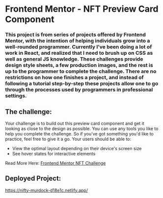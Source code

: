 # Frontend Mentor - NFT Preview Card Component



### This project is from series of projects offered by Frontend Mentor, with the intention of helping individuals grow into a well-rounded programmer. Currently I've been doing a lot of work in React, and realized that I need to brush up on CSS as well as general JS knowledge. These challenges provide design style sheets, a few production images, and the rest is up to the programmer to complete the challenge. There are no restrictions on how one finishes a project, and instead of following a tutorial step-by-step these projects allow one to go through the processes used by programmers in professional settings. 

## The challenge:

Your challenge is to build out this preview card component and get it looking as close to the design as possible. You can use any tools you like to help you complete the challenge. So if you've got something you'd like to practice, feel free to give it a go. Your users should be able to:

- View the optimal layout depending on their device's screen size
- See hover states for interactive elements

Read More Here: [Frontend Mentor NFT Challenge](https://www.frontendmentor.io/challenges/nft-preview-card-component-SbdUL_w0U)

## Deployed Project: 
https://nifty-murdock-d18e1c.netlify.app/
